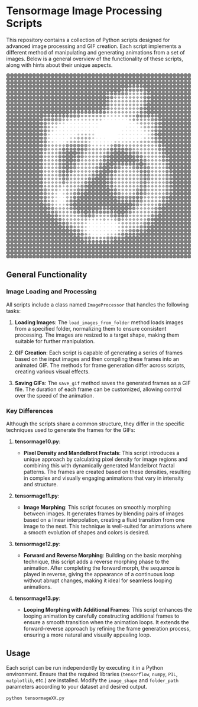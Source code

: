 # Tensormage Image Processing Scripts

This repository contains a collection of Python scripts designed for advanced image processing and GIF creation. Each script implements a different method of manipulating and generating animations from a set of images. Below is a general overview of the functionality of these scripts, along with hints about their unique aspects.

![Morphing images](img/density_animation_copy2.gif)

## General Functionality

### Image Loading and Processing
All scripts include a class named `ImageProcessor` that handles the following tasks:

1. **Loading Images**: The `load_images_from_folder` method loads images from a specified folder, normalizing them to ensure consistent processing. The images are resized to a target shape, making them suitable for further manipulation.

2. **GIF Creation**: Each script is capable of generating a series of frames based on the input images and then compiling these frames into an animated GIF. The methods for frame generation differ across scripts, creating various visual effects.

3. **Saving GIFs**: The `save_gif` method saves the generated frames as a GIF file. The duration of each frame can be customized, allowing control over the speed of the animation.

### Key Differences

Although the scripts share a common structure, they differ in the specific techniques used to generate the frames for the GIFs:

1. **tensormage10.py**:
   - **Pixel Density and Mandelbrot Fractals**: This script introduces a unique approach by calculating pixel density for image regions and combining this with dynamically generated Mandelbrot fractal patterns. The frames are created based on these densities, resulting in complex and visually engaging animations that vary in intensity and structure.
  
2. **tensormage11.py**:
   - **Image Morphing**: This script focuses on smoothly morphing between images. It generates frames by blending pairs of images based on a linear interpolation, creating a fluid transition from one image to the next. This technique is well-suited for animations where a smooth evolution of shapes and colors is desired.

3. **tensormage12.py**:
   - **Forward and Reverse Morphing**: Building on the basic morphing technique, this script adds a reverse morphing phase to the animation. After completing the forward morph, the sequence is played in reverse, giving the appearance of a continuous loop without abrupt changes, making it ideal for seamless looping animations.

4. **tensormage13.py**:
   - **Looping Morphing with Additional Frames**: This script enhances the looping animation by carefully constructing additional frames to ensure a smooth transition when the animation loops. It extends the forward-reverse approach by refining the frame generation process, ensuring a more natural and visually appealing loop.

## Usage

Each script can be run independently by executing it in a Python environment. Ensure that the required libraries (`tensorflow`, `numpy`, `PIL`, `matplotlib`, etc.) are installed. Modify the `image_shape` and `folder_path` parameters according to your dataset and desired output.

```bash
python tensormageXX.py